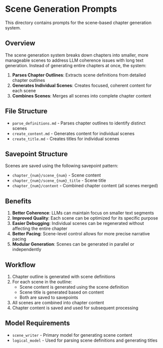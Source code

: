 # Scene Generation Prompts

This directory contains prompts for the scene-based chapter generation system.

## Overview

The scene generation system breaks down chapters into smaller, more manageable scenes to address LLM coherence issues with long text generation. Instead of generating entire chapters at once, the system:

1. **Parses Chapter Outlines**: Extracts scene definitions from detailed chapter outlines
2. **Generates Individual Scenes**: Creates focused, coherent content for each scene
3. **Combines Scenes**: Merges all scenes into complete chapter content

## File Structure

- `parse_definitions.md` - Parses chapter outlines to identify distinct scenes
- `create_content.md` - Generates content for individual scenes
- `create_title.md` - Creates titles for individual scenes

## Savepoint Structure

Scenes are saved using the following savepoint pattern:
- `chapter_{num}/scene_{num}` - Scene content
- `chapter_{num}/scene_{num}_title` - Scene title
- `chapter_{num}/content` - Combined chapter content (all scenes merged)

## Benefits

1. **Better Coherence**: LLMs can maintain focus on smaller text segments
2. **Improved Quality**: Each scene can be optimized for its specific purpose
3. **Easier Debugging**: Individual scenes can be regenerated without affecting the entire chapter
4. **Better Pacing**: Scene-level control allows for more precise narrative pacing
5. **Modular Generation**: Scenes can be generated in parallel or independently

## Workflow

1. Chapter outline is generated with scene definitions
2. For each scene in the outline:
   - Scene content is generated using the scene definition
   - Scene title is generated based on content
   - Both are saved to savepoints
3. All scenes are combined into chapter content
4. Chapter content is saved and used for subsequent processing

## Model Requirements

- `scene_writer` - Primary model for generating scene content
- `logical_model` - Used for parsing scene definitions and generating titles
